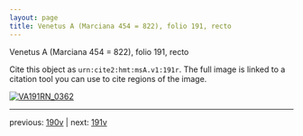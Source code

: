 ```yaml
---
layout: page
title: Venetus A (Marciana 454 = 822), folio 191, recto
---
```


Venetus A (Marciana 454 = 822), folio 191, recto

Cite this object as `urn:cite2:hmt:msA.v1:191r`.  The full image is linked to a citation tool you can use to cite regions of the image.

[![VA191RN_0362](http://www.homermultitext.org/iipsrv?IIIF=/project/homer/pyramidal/deepzoom/hmt/vaimg/2017a/VA191RN_0362.tif/full/800,/0/default.jpg)](http://www.homermultitext.org/ict2/?urn=urn:cite2:hmt:vaimg.2017a:VA191RN_0362) 

---

previous:  [190v](../190v/) | next: [191v](../191v/)